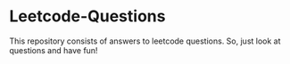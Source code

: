 # Leetcode-Questions
This repository consists of answers to leetcode questions. So, just look at questions and have fun!
